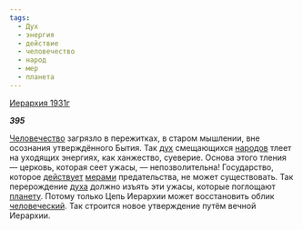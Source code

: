 ```yaml
---
tags:
  - Дух
  - энергия
  - действие
  - человечество
  - народ
  - мер
  - планета
---
```

[Иерархия 1931г](https://127.0.0.1:4002/agni/1931)

___395___

[Человечество](../../../tags/#человечество) загрязло в пережитках, в старом мышлении, вне осознания утверждённого Бытия. Так [дух](../../../tags/#Дух) смещающихся [народов](../../../tags/#народ) тлеет на уходящих энергиях, как ханжество, суеверие. Основа этого тления — церковь, которая сеет ужасы, — непозволительна! Государство, которое [действует](../../../tags/#действие) [мерами](../../../tags/#мер) предательства, не может существовать. Так перерождение [духа](../../../tags/#Дух) должно изъять эти ужасы, которые поглощают [планету](../../../tags/#планета). Потому только Цепь Иерархии может восстановить облик [человеческий](../../../tags/#человечество). Так строится новое утверждение путём вечной Иерархии.   

